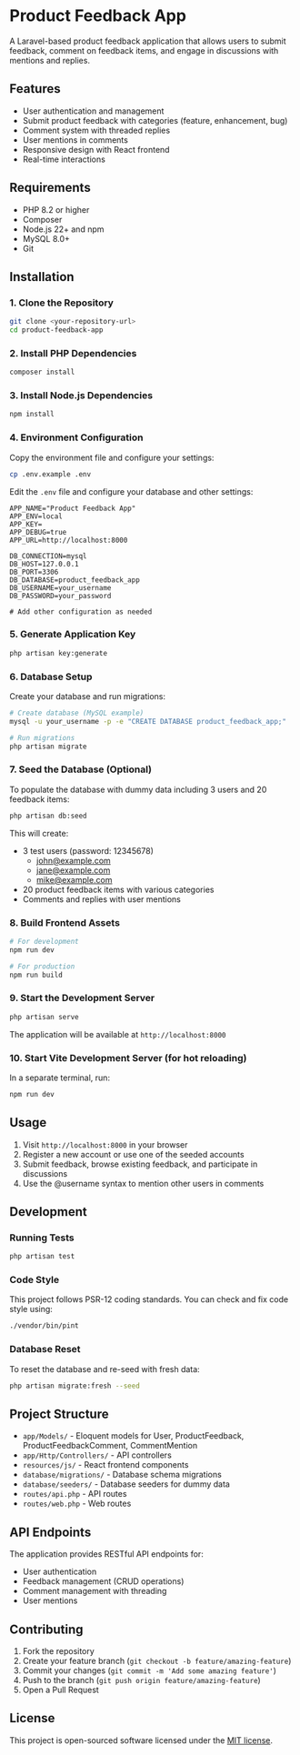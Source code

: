 # Product Feedback App

A Laravel-based product feedback application that allows users to submit feedback, comment on feedback items, and engage in discussions with mentions and replies.

## Features

- User authentication and management
- Submit product feedback with categories (feature, enhancement, bug)
- Comment system with threaded replies
- User mentions in comments
- Responsive design with React frontend
- Real-time interactions

## Requirements

- PHP 8.2 or higher
- Composer
- Node.js 22+ and npm
- MySQL 8.0+
- Git

## Installation

### 1. Clone the Repository

```bash
git clone <your-repository-url>
cd product-feedback-app
```

### 2. Install PHP Dependencies

```bash
composer install
```

### 3. Install Node.js Dependencies

```bash
npm install
```

### 4. Environment Configuration

Copy the environment file and configure your settings:

```bash
cp .env.example .env
```

Edit the `.env` file and configure your database and other settings:

```env
APP_NAME="Product Feedback App"
APP_ENV=local
APP_KEY=
APP_DEBUG=true
APP_URL=http://localhost:8000

DB_CONNECTION=mysql
DB_HOST=127.0.0.1
DB_PORT=3306
DB_DATABASE=product_feedback_app
DB_USERNAME=your_username
DB_PASSWORD=your_password

# Add other configuration as needed
```

### 5. Generate Application Key

```bash
php artisan key:generate
```

### 6. Database Setup

Create your database and run migrations:

```bash
# Create database (MySQL example)
mysql -u your_username -p -e "CREATE DATABASE product_feedback_app;"

# Run migrations
php artisan migrate
```

### 7. Seed the Database (Optional)

To populate the database with dummy data including 3 users and 20 feedback items:

```bash
php artisan db:seed
```

This will create:
- 3 test users (password: 12345678)
  - john@example.com
  - jane@example.com  
  - mike@example.com
- 20 product feedback items with various categories
- Comments and replies with user mentions

### 8. Build Frontend Assets

```bash
# For development
npm run dev

# For production
npm run build
```

### 9. Start the Development Server

```bash
php artisan serve
```

The application will be available at `http://localhost:8000`

### 10. Start Vite Development Server (for hot reloading)

In a separate terminal, run:

```bash
npm run dev
```

## Usage

1. Visit `http://localhost:8000` in your browser
2. Register a new account or use one of the seeded accounts
3. Submit feedback, browse existing feedback, and participate in discussions
4. Use the @username syntax to mention other users in comments

## Development

### Running Tests

```bash
php artisan test
```

### Code Style

This project follows PSR-12 coding standards. You can check and fix code style using:

```bash
./vendor/bin/pint
```

### Database Reset

To reset the database and re-seed with fresh data:

```bash
php artisan migrate:fresh --seed
```

## Project Structure

- `app/Models/` - Eloquent models for User, ProductFeedback, ProductFeedbackComment, CommentMention
- `app/Http/Controllers/` - API controllers
- `resources/js/` - React frontend components
- `database/migrations/` - Database schema migrations
- `database/seeders/` - Database seeders for dummy data
- `routes/api.php` - API routes
- `routes/web.php` - Web routes

## API Endpoints

The application provides RESTful API endpoints for:
- User authentication
- Feedback management (CRUD operations)
- Comment management with threading
- User mentions

## Contributing

1. Fork the repository
2. Create your feature branch (`git checkout -b feature/amazing-feature`)
3. Commit your changes (`git commit -m 'Add some amazing feature'`)
4. Push to the branch (`git push origin feature/amazing-feature`)
5. Open a Pull Request

## License

This project is open-sourced software licensed under the [MIT license](https://opensource.org/licenses/MIT).